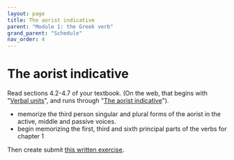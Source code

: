 ```yaml
---
layout: page
title: The aorist indicative
parent: "Module 1: the Greek verb"
grand_parent: "Schedule"
nav_order: 4
---
```


# The aorist indicative

Read sections 4.2-4.7 of your textbook.  (On the web, that begins with "[Verbal units](http://localhost:4001/topics/verbalunits/)", and runs through "[The aorist indicative](http://localhost:4001/topics/aorist/)").

- memorize the third person singular and plural forms of the aorist in the active, middle and passive voices.
- begin memorizing the first, third and sixth principal parts of the verbs for chapter 1

Then create submit [this written exercise](https://hellenike.github.io/textbook/practice/module1/practice/aorist/).
